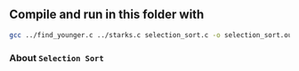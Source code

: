 ## Compile and run in this folder with
```sh
gcc ../find_younger.c ../starks.c selection_sort.c -o selection_sort.out && ./selection_sort.out
```

### About `Selection Sort`